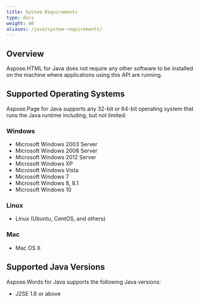 ```yaml
---
title: System Requirements
type: docs
weight: 40
aliases: /java/system-requirements/
---
```


## **Overview** ## 
Aspose.HTML for Java does not require any other software to be installed on the machine where applications using this API are running.
## **Supported Operating Systems** ## 
Aspose.Page for Java supports any 32-bit or 64-bit operating system that runs the Java runtime including, but not limited:
### **Windows** ### 
- Microsoft Windows 2003 Server
- Microsoft Windows 2008 Server
- Microsoft Windows 2012 Server
- Microsoft Windows XP
- Microsoft Windows Vista
- Microsoft Windows 7
- Microsoft Windows 8, 8.1
- Microsoft Windows 10
### **Linux** ### 
- Linux (Ubuntu, CentOS, and others)
### **Mac** ### 
- Mac OS X
## **Supported Java Versions** ## 
Aspose.Words for Java supports the following Java versions:

- J2SE 1.6 or above  


